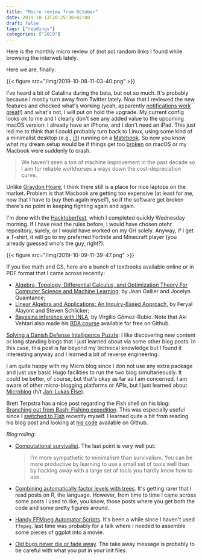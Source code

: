 ```yaml
---
title: "Micro review from October"
date: 2019-10-13T20:25:30+02:00
draft: false
tags: ["readings"]
categories: ["2019"]
---
```


Here is the monthly micro review of (not so) random links I found while browsing the interweb lately.

Here we are, finally:

{{< figure src="/img/2019-10-08-11-03-40.png" >}}

I've heard a bit of Catalina during the beta, but not so much. It's probably because I mostly turn away from Twitter lately. Now that I reviewed the new features and checked what's working (yeah, apparently [notifications work great](https://tyler.io/macos-10-15-vista/)!) and what's not, I will put on hold the upgrade. My current config looks ok to me and I clearly don't see any added value to the upcoming macOS version: I already have an iPhone, and I don't need an iPad. This just led me to think that I could probably turn back to Linux, using some kind of a minimalist desktop (e.g., [i3](https://i3wm.org)) running on a [Matebook](https://consumer.huawei.com/us/tablets/matebook-x-pro/). So now you know what my dream setup would be if things get too [broken](https://tyler.io/broken/) on macOS or my Macbook were suddenly to crash.

> We haven't seen a ton of machine improvement in the past decade so I aim for reliable workhorses a ways down the cost-depreciation curve.

Unlike [Graydon Hoare](https://usesthis.com/interviews/graydon.hoare/), I think there still is a place for nice laptops on the market. Problem is that Macbook are getting too expensive (at least for me, now that I have to buy then again myself), so if the software get broken there's no point in keeping fighting again and again.

I'm done with the [Hacktoberfest](https://hacktoberfest.digitalocean.com), which I completed quickly Wednesday morning. If I have read the rules before, I would have chosen otehr repository, surely, or I would have worked on my GH solely. Anyway, if I get a T-shirt, it will go to my preferred Fortnite and Minecraft player (you already guessed who's the guy, right?).

{{< figure src="/img/2019-10-09-11-39-47.png" >}}

If you like math and CS, here are a bunch of textbooks available online or in PDF format that I came across recently:

- [Algebra, Topology, Differential Calculus, and Optimization Theory For Computer Science and Machine Learning](https://www.cis.upenn.edu/~jean/math-deep.pdf), by Jean Gallier and Jocelyn Quaintance;
- [Linear Algebra and Applications: An Inquiry-Based Approach](https://scholarworks.gvsu.edu/cgi/viewcontent.cgi?article=1021&context=books), by Feryal Alayont and Steven Schlicker;
- [Bayesina inference with INLA](https://becarioprecario.bitbucket.io/inla-gitbook/), by Virgilio Gómez-Rubio. Note that Aki Vehtari also made his [BDA course](https://github.com/avehtari/BDA_course_Aalto) available for free on Github.

[Solving a Danish Defense Intelligence Puzzle](https://safiire.github.io/blog/2017/08/19/solving-danish-defense-intelligence-puzzle/): I like discovering new content or long standing blogs that I just learned about via some other blog posts. In this case, this post is far beyond my technical knowledge but I found it interesting anyway and I learned a bit of reverse engineering.

I am quite happy with my Micro blog since I don not use any extra package and just use basic Hugo facilities to run the two blog simultaneously. It could be better, of course, but that's okay as far as I am concerned. I am aware of other micro-blogging platforms or APIs, but I just learned about [Microblog](https://microblog.pub) (h/t [Jan-Lukas Else](https://jlelse.blog/thoughts/2019/10/microblogpub/)).

Brett Terpstra has a nice post regarding the Fish shell on his blog: [Branching out from Bash: Fishing expedition](https://brettterpstra.com/2019/10/11/branching-out-from-bash-fishing-expedition/). This was especially useful since I [switched to Fish](/post/fish-shell/) recently myself. I learned quite a bit from reading his blog post and looking at [his code](https://gist.github.com/ttscoff/bcbba84438257e1d182480d3d929047a) available on Github.

_Blog rolling_:

- [Computational survivalist](http://feedproxy.google.com/~r/TheEndeavour/~3/FlB6bwZIEcA/). The last point is very well put:

  > I’m more sympathetic to minimalism than survivalism. You can be more productive by learning to use a small set of tools well than by hacking away with a large set of tools you hardly know how to use.

- [Combining automatically factor levels with trees](https://freakonometrics.hypotheses.org/58446). It's getting rarer that I read posts on R, the language. However, from time to time I came across some posts I used to like, you know, those posts where you get both the code and some pretty figures around.

- [Handy FFMpeg Automator Scripts](http://brendandawes.com/blog/handy-ffmpeg-automator-scripts). It's been a while since I haven't used `ffmpeg`. last time was probably for a talk where I needed to assemble some pieces of ggplot into a movie.

- [Old bugs never die or fade away](https://leancrew.com/all-this/2019/10/old-bugs-never-die-or-fade-away/). The take away message is probably to be careful with what you put in your init files.
